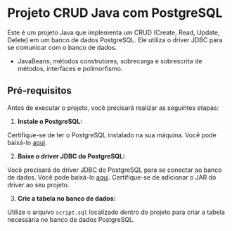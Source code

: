 # Projeto CRUD Java com PostgreSQL

Este é um projeto Java que implementa um CRUD (Create, Read, Update, Delete)
em um banco de dados PostgreSQL. Ele utiliza o driver JDBC para se comunicar
com o banco de dados.

* JavaBeans, métodos construtores, sobrecarga e sobrescrita de métodos, interfaces e polimorfismo.

## Pré-requisitos
Antes de executar o projeto, você precisará realizar as seguintes etapas:

1. **Instale o PostgreSQL:**

Certifique-se de ter o PostgreSQL instalado na sua máquina. Você pode baixá-lo
[aqui](https://www.postgresql.org/download/).

2. **Baixe o driver JDBC do PostgreSQL:**

Você precisará do driver JDBC do PostgreSQL para se conectar ao banco de
dados. Você pode baixá-lo
[aqui](https://mvnrepository.com/artifact/org.postgresql/postgresql/42.6.0).
Certifique-se de adicionar o JAR do driver ao seu projeto.

3. **Crie a tabela no banco de dados:**

Utilize o arquivo `script.sql` localizado dentro do projeto para criar a tabela
necessária no banco de dados PostgreSQL.
